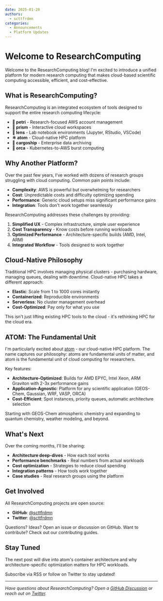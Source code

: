 ```yaml
---
date: 2025-01-20
authors:
  - scttfrdmn
categories:
  - Announcements
  - Platform Updates
---
```


# Welcome to ResearchComputing

Welcome to the ResearchComputing blog! I'm excited to introduce a unified platform for modern research computing that makes cloud-based scientific computing accessible, efficient, and cost-effective.

<!-- more -->

## What is ResearchComputing?

ResearchComputing is an integrated ecosystem of tools designed to support the entire research computing lifecycle:

- **🧫 petri** - Research-focused AWS account management
- **🔷 prism** - Interactive cloud workspaces
- **🔬 lens** - Lab notebook environments (Jupyter, RStudio, VSCode)
- **⚛️ atom** - Cloud-native HPC platform
- **🚢 cargoship** - Enterprise data archiving
- **🐋 orca** - Kubernetes-to-AWS burst computing

## Why Another Platform?

Over the past few years, I've worked with dozens of research groups struggling with cloud computing. Common pain points include:

- **Complexity**: AWS is powerful but overwhelming for researchers
- **Cost**: Unpredictable costs and difficulty optimizing spending
- **Performance**: Generic cloud setups miss significant performance gains
- **Integration**: Tools don't work together seamlessly

ResearchComputing addresses these challenges by providing:

1. **Simplified UX** - Complex infrastructure, simple user experience
2. **Cost Transparency** - Know costs before running workloads
3. **Optimized Performance** - Architecture-specific builds (AMD, Intel, ARM)
4. **Integrated Workflow** - Tools designed to work together

## Cloud-Native Philosophy

Traditional HPC involves managing physical clusters - purchasing hardware, managing queues, dealing with downtime. Cloud-native HPC takes a different approach:

- **Elastic**: Scale from 1 to 1000 cores instantly
- **Containerized**: Reproducible environments
- **Serverless**: No cluster management overhead
- **Cost-Optimized**: Pay only for what you use

This isn't just lifting existing HPC tools to the cloud - it's rethinking HPC for the cloud era.

## ATOM: The Fundamental Unit

I'm particularly excited about [atom](https://atomhpc.io) - our cloud-native HPC platform. The name captures our philosophy: atoms are fundamental units of matter, and atom is the fundamental unit of cloud computing for researchers.

Key features:

- **Architecture-Optimized**: Builds for AMD EPYC, Intel Xeon, ARM Graviton with 2-3x performance gains
- **Application-Agnostic**: Platform for any scientific application (GEOS-Chem, Gaussian, WRF, VASP, ORCA)
- **Cost-Efficient**: Spot instances, priority queues, automatic architecture selection

Starting with GEOS-Chem atmospheric chemistry and expanding to quantum chemistry, weather modeling, and beyond.

## What's Next

Over the coming months, I'll be sharing:

- **Architecture deep-dives** - How each tool works
- **Performance benchmarks** - Real numbers from actual workloads
- **Cost optimization** - Strategies to reduce cloud spending
- **Integration patterns** - How tools work together
- **Case studies** - Real research groups using the platform

## Get Involved

All ResearchComputing projects are open source:

- **GitHub**: [@scttfrdmn](https://github.com/scttfrdmn)
- **Twitter**: [@scttfrdmn](https://twitter.com/scttfrdmn)

Questions? Ideas? Open an issue or discussion on GitHub. Want to contribute? Check out our contributing guides.

## Stay Tuned

The next post will dive into atom's container architecture and why architecture-specific optimization matters for HPC workloads.

Subscribe via RSS or follow on Twitter to stay updated!

---

*Have questions about ResearchComputing? Open a [GitHub Discussion](https://github.com/scttfrdmn/atom/discussions) or reach out on [Twitter](https://twitter.com/scttfrdmn).*
